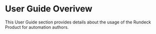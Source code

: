 # User Guide Overivew

This User Guide section provides details about the usage of the Rundeck Product for automation authors.
